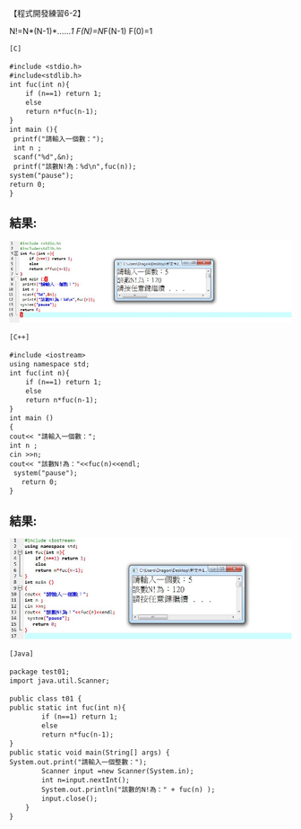 【程式開發練習6-2】 

N!=N*(N-1)*......*1
F(N)=N*F(N-1) 
F(0)=1
```
[C]

#include <stdio.h>
#include<stdlib.h>
int fuc(int n){
	if (n==1) return 1;
	else
	return n*fuc(n-1);
}
int main (){
 printf("請輸入一個數：");
 int n ;
 scanf("%d",&n); 
 printf("該數N!為：%d\n",fuc(n));
system("pause");
return 0;
}
```
## 結果:

![結果](/PIC-2/C-RecursiveN!.JPG "結果")

```
[C++]

#include <iostream>
using namespace std;
int fuc(int n){
	if (n==1) return 1;
	else
	return n*fuc(n-1);
}
int main ()
{
cout<< "請輸入一個數：";
int n ;
cin >>n; 
cout<< "該數N!為："<<fuc(n)<<endl; 
 system("pause"); 
   return 0;
}
```
## 結果:

![結果](/PIC-2/C++RecursiveN!.JPG "結果")

```
[Java]

package test01;
import java.util.Scanner;

public class t01 {
public static int fuc(int n){
		if (n==1) return 1;
		else
		return n*fuc(n-1);
}
public static void main(String[] args) {
System.out.print("請輸入一個整數：");
		Scanner input =new Scanner(System.in);
		int n=input.nextInt();	
		System.out.println("該數的N!為：" + fuc(n) );
		input.close();
	}
}
```
